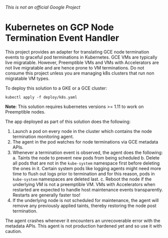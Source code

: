 *This is not an official Google Project*

# Kubernetes on GCP Node Termination Event Handler

This project provides an adapter for translating GCE node termination events to graceful pod terminations in Kubernetes.
GCE VMs are typically live migratable. However, Preemptible VMs and VMs with Accelerators are not live migratable and are hence prone to VM terminations.
Do not consume this project unless you are managing k8s clusters that run non migratable VM types.

To deploy this solution to a GKE or a GCE cluster:
```shell
kubectl apply -f deploy/k8s.yaml
```

**Note**: This solution requires kubernetes versions >= 1.11 to work on Preemptible nodes.

The app deployed as part of this solution does the following:

1. Launch a pod on every node in the cluster which contains the node termination monitoring agent.
2. The agent in the pod watches for node terminations via GCE metadata APIs.
3. Whenever a termination event is observed, the agent does the following:
  a. Taints the node to prevent new pods from being scheduled
  b. Delete all pods that are not in the `kube-system` namespace first before deleting the ones in it. Certain system pods like logging agents might need more time to flush out logs prior to termination and for this reason, pods in `kube-system` namespaces are deleted last.
  c. Reboot the node if the underlying VM is not a preemptible VM. VMs with Accelerators when restarted are expected to handle host maintenance events transparently. Restarts are generally faster too!
4. If the underlying node is not scheduled for maintenance, the agent will remove any previously applied taints, thereby restoring the node post termination.

The agent crashes whenever it encounters an unrecoverable error with the metadata APIs.
This agent is not production hardened yet and so use it with caution.